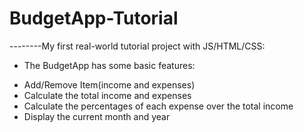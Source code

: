 # BudgetApp-Tutorial
--------My first real-world tutorial project with JS/HTML/CSS:
- The BudgetApp has some basic features:
 + Add/Remove Item(income and expenses)
 + Calculate the total income and expenses
 + Calculate the percentages of each expense over the total income
 + Display the current month and year
